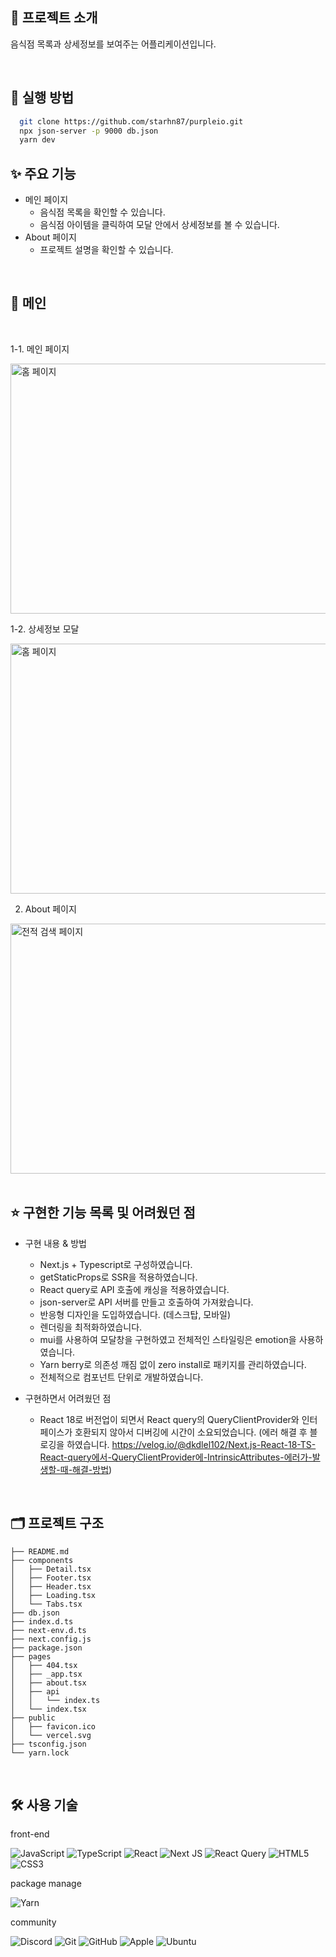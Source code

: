 ## 📑 프로젝트 소개

음식점 목록과 상세정보를 보여주는 어플리케이션입니다.

<br>

## 🚀 실행 방법

```bash
  git clone https://github.com/starhn87/purpleio.git
  npx json-server -p 9000 db.json
  yarn dev
```

## ✨ 주요 기능

- 메인 페이지
  - 음식점 목록을 확인할 수 있습니다.
  - 음식점 아이템을 클릭하여 모달 안에서 상세정보를 볼 수 있습니다.
- About 페이지
  - 프로젝트 설명을 확인할 수 있습니다.

<br>

## 🧔 메인

<br>

1-1. 메인 페이지

<img src="https://user-images.githubusercontent.com/36434219/162666740-05dc6e85-3fc2-4fb6-9c01-77ab56acb7f9.png" alt="홈 페이지" width="700px" height="400px">

<br>

1-2. 상세정보 모달

<img src="https://user-images.githubusercontent.com/36434219/162666857-c9b12949-f32b-4c79-b095-13ef4e8be0ee.png" alt="홈 페이지" width="700px" height="400px">

<br>

2. About 페이지

<img src="https://user-images.githubusercontent.com/36434219/162667076-60f44fb0-1c10-4f64-b212-ad768dd05cbf.png" alt="전적 검색 페이지" width="700px" height="400px">

<br>
<br>

## ⭐️ 구현한 기능 목록 및 어려웠던 점

- 구현 내용 & 방법

  - Next.js + Typescript로 구성하였습니다.
  - getStaticProps로 SSR을 적용하였습니다.
  - React query로 API 호출에 캐싱을 적용하였습니다.
  - json-server로 API 서버를 만들고 호출하여 가져왔습니다.
  - 반응형 디자인을 도입하였습니다. (데스크탑, 모바일)
  - 렌더링을 최적화하였습니다.
  - mui를 사용하여 모달창을 구현하였고 전체적인 스타일링은 emotion을 사용하였습니다.
  - Yarn berry로 의존성 깨짐 없이 zero install로 패키지를 관리하였습니다.
  - 전체적으로 컴포넌트 단위로 개발하였습니다.

- 구현하면서 어려웠던 점
  - React 18로 버전업이 되면서 React query의 QueryClientProvider와 인터페이스가 호환되지 않아서 디버깅에 시간이 소요되었습니다.
    (에러 해결 후 블로깅을 하였습니다.
    https://velog.io/@dkdlel102/Next.js-React-18-TS-React-query에서-QueryClientProvider에-IntrinsicAttributes-에러가-발생할-때-해결-방법)

<br>

## 🗂 프로젝트 구조

```
├── README.md
├── components
│   ├── Detail.tsx
│   ├── Footer.tsx
│   ├── Header.tsx
│   ├── Loading.tsx
│   └── Tabs.tsx
├── db.json
├── index.d.ts
├── next-env.d.ts
├── next.config.js
├── package.json
├── pages
│   ├── 404.tsx
│   ├── _app.tsx
│   ├── about.tsx
│   ├── api
│   │   └── index.ts
│   └── index.tsx
├── public
│   ├── favicon.ico
│   └── vercel.svg
├── tsconfig.json
└── yarn.lock
```

<br>

## 🛠 사용 기술

front-end

![JavaScript](https://img.shields.io/badge/javascript-%23323330.svg?style=for-the-badge&logo=javascript&logoColor=%23F7DF1E)
![TypeScript](https://img.shields.io/badge/typescript-%23007ACC.svg?style=for-the-badge&logo=typescript&logoColor=white)
![React](https://img.shields.io/badge/react-%2320232a.svg?style=for-the-badge&logo=react&logoColor=%2361DAFB)
![Next JS](https://img.shields.io/badge/Next-black?style=for-the-badge&logo=next.js&logoColor=white)
![React Query](https://img.shields.io/badge/-React%20Query-FF4154?style=for-the-badge&logo=react%20query&logoColor=white)
![HTML5](https://img.shields.io/badge/html5-%23E34F26.svg?style=for-the-badge&logo=html5&logoColor=white)
![CSS3](https://img.shields.io/badge/css3-%231572B6.svg?style=for-the-badge&logo=css3&logoColor=white)

package manage

![Yarn](https://img.shields.io/badge/yarn-%232C8EBB.svg?style=for-the-badge&logo=yarn&logoColor=white)

community

![Discord](https://img.shields.io/badge/DISCORD-%237289DA.svg?style=for-the-badge&logo=discord&logoColor=white)
![Git](https://img.shields.io/badge/git-%23F05033.svg?style=for-the-badge&logo=git&logoColor=white)
![GitHub](https://img.shields.io/badge/github-%23121011.svg?style=for-the-badge&logo=github&logoColor=white)
![Apple](https://img.shields.io/badge/-APPLE-black?style=for-the-badge&logo=apple)
![Ubuntu](https://img.shields.io/badge/-UBUNTU-gray?style=for-the-badge&logo=Ubuntu)
